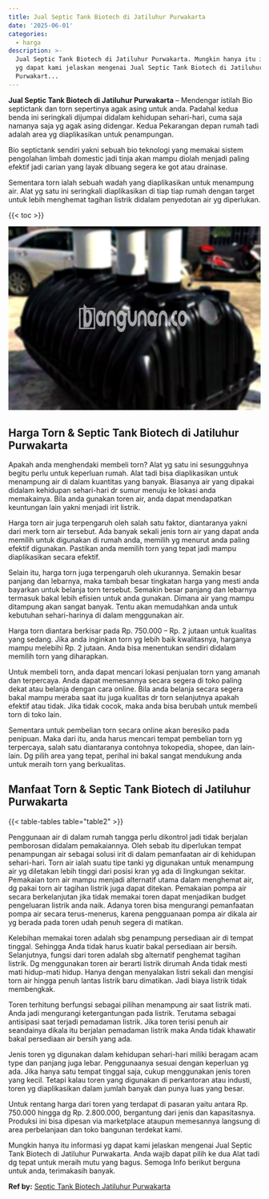 ```yaml
---
title: Jual Septic Tank Biotech di Jatiluhur Purwakarta
date: '2025-06-01'
categories:
  - harga
description: >-
  Jual Septic Tank Biotech di Jatiluhur Purwakarta. Mungkin hanya itu informasi
  yg dapat kami jelaskan mengenai Jual Septic Tank Biotech di Jatiluhur
  Purwakart...
---
```


**Jual Septic Tank Biotech di Jatiluhur Purwakarta** – Mendengar istilah Bio septictank dan torn sepertinya agak asing untuk anda. Padahal kedua benda ini seringkali dijumpai didalam kehidupan sehari-hari, cuma saja namanya saja yg agak asing didengar. Kedua Pekarangan depan rumah tadi adalah area yg diaplikasikan untuk penampungan.

Bio septictank sendiri yakni sebuah bio teknologi yang memakai sistem pengolahan limbah domestic jadi tinja akan mampu diolah menjadi paling efektif jadi carian yang layak dibuang segera ke got atau drainase.

Sementara torn ialah sebuah wadah yang diaplikasikan untuk menampung air. Alat yg satu ini seringkali diaplikasikan di tiap tiap rumah dengan target untuk lebih menghemat tagihan listrik didalam penyedotan air yg diperlukan.

{{< toc >}}

![Jual Septic Tank Biotech di Jatiluhur Purwakarta](/images/jual-bio-septictank-24.png)

## Harga Torn & Septic Tank Biotech di Jatiluhur Purwakarta

Apakah anda menghendaki membeli torn? Alat yg satu ini sesungguhnya begitu perlu untuk keperluan rumah. Alat tadi bisa diaplikasikan untuk menampung air di dalam kuantitas yang banyak. Biasanya air yang dipakai didalam kehidupan sehari-hari dr sumur menuju ke lokasi anda memakainya. Bila anda gunakan toren air, anda dapat mendapatkan keuntungan lain yakni menjadi irit listrik.

Harga torn air juga terpengaruh oleh salah satu faktor, diantaranya yakni dari merk torn air tersebut. Ada banyak sekali jenis torn air yang dapat anda memilih untuk digunakan di rumah anda, memilih yg menurut anda paling efektif digunakan. Pastikan anda memilih torn yang tepat jadi mampu diaplikasikan secara efektif.

Selain itu, harga torn juga terpengaruh oleh ukurannya. Semakin besar panjang dan lebarnya, maka tambah besar tingkatan harga yang mesti anda bayarkan untuk belanja torn tersebut. Semakin besar panjang dan lebarnya termasuk bakal lebih efisien untuk anda gunakan. Dimana air yang mampu ditampung akan sangat banyak. Tentu akan memudahkan anda untuk kebutuhan sehari-harinya di dalam menggunakan air.

Harga torn diantara berkisar pada Rp. 750.000 – Rp. 2 jutaan untuk kualitas yang sedang. Jika anda inginkan torn yg lebih baik kwalitasnya, harganya mampu melebihi Rp. 2 jutaan. Anda bisa menentukan sendiri didalam memilih torn yang diharapkan.

Untuk membeli torn, anda dapat mencari lokasi penjualan torn yang amanah dan terpercaya. Anda dapat memesannya secara segera di toko paling dekat atau belanja dengan cara online. Bila anda belanja secara segera bakal mampu meraba saat itu juga kualitas dr torn selanjutnya apakah efektif atau tidak. Jika tidak cocok, maka anda bisa berubah untuk membeli torn di toko lain.

Sementara untuk pembelian torn secara online akan beresiko pada penipuan. Maka dari itu, anda harus mencari tempat pembelian torn yg terpercaya, salah satu diantaranya contohnya tokopedia, shopee, dan lain-lain. Dg pilih area yang tepat, perihal ini bakal sangat mendukung anda untuk meraih torn yang berkualitas.

## Manfaat Torn & Septic Tank Biotech di Jatiluhur Purwakarta

{{< table-tables table="table2" >}}

Penggunaan air di dalam rumah tangga perlu dikontrol jadi tidak berjalan pemborosan didalam pemakaiannya. Oleh sebab itu diperlukan tempat penampungan air sebagai solusi irit di dalam pemanfaatan air di kehidupan sehari-hari. Torn air ialah suatu tipe tanki yg digunakan untuk menampung air yg diletakan lebih tinggi dari posisi kran yg ada di lingkungan sekitar. Pemakaian torn air mampu menjadi alternatif utama dalam menghemat air, dg pakai torn air tagihan listrik juga dapat ditekan. Pemakaian pompa air secara berkelanjutan jika tidak memakai toren dapat menjadikan budget pengeluaran listrik anda naik. Adanya toren bisa mengurangi pemanfaatan pompa air secara terus-menerus, karena pengguanaan pompa air dikala air yg berada pada toren udah penuh segera di matikan.

Kelebihan memakai toren adalah sbg penampung persediaan air di tempat tinggal. Sehingga Anda tidak harus kuatir bakal persediaan air bersih. Selanjutnya, fungsi dari toren adalah sbg alternatif penghemat tagihan listrik. Dg menggunakan toren air berarti listrik dirumah Anda tidak mesti mati hidup-mati hidup. Hanya dengan menyalakan listri sekali dan mengisi torn air hingga penuh lantas listrik baru dimatikan. Jadi biaya listrik tidak membengkak.

Toren terhitung berfungsi sebagai pilihan menampung air saat listrik mati. Anda jadi mengurangi ketergantungan pada listrik. Terutama sebagai antisipasi saat terjadi pemadaman listrik. Jika toren terisi penuh air seandainya dikala itu berjalan pemadaman listrik maka Anda tidak khawatir bakal persediaan air bersih yang ada.

Jenis toren yg digunakan dalam kehidupan sehari-hari miliki beragam acam type dan panjang juga lebar. Penggunaanya sesuai dengan keperluan yg ada. Jika hanya satu tempat tinggal saja, cukup menggunakan jenis toren yang kecil. Tetapi kalau toren yang digunakan di perkantoran atau industi, toren yg diaplikasikan dalam jumlah banyak dan punya luas yang besar.

Untuk rentang harga dari toren yang terdapat di pasaran yaitu antara Rp. 750.000 hingga dg Rp. 2.800.000, bergantung dari jenis dan kapasitasnya. Produksi ini bisa dipesan via marketplace ataupun memesannya langsung di area perbelanjaan dan toko bangunan terdekat kami.

Mungkin hanya itu informasi yg dapat kami jelaskan mengenai Jual Septic Tank Biotech di Jatiluhur Purwakarta. Anda wajib dapat pilih ke dua Alat tadi dg tepat untuk meraih mutu yang bagus. Semoga Info berikut berguna untuk anda, terimakasih banyak.

**Ref by:** [Septic Tank Biotech Jatiluhur Purwakarta](https://id.wikipedia.org/wiki/Septic)
